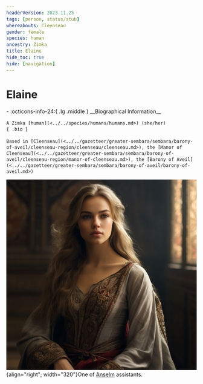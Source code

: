 ```yaml
---
headerVersion: 2023.11.25
tags: [person, status/stub]
whereabouts: Cleenseau
gender: female
species: human
ancestry: Zimka
title: Elaine
hide_toc: true
hide: [navigation]
---
```

# Elaine
<div class="grid cards ext-narrow-margin ext-one-column" markdown>
- :octicons-info-24:{ .lg .middle } __Biographical Information__

    A Zimka [human](<../../species/humans/humans.md>) (she/her)  
    { .bio }

    Based in [Cleenseau](<../../gazetteer/greater-sembara/sembara/barony-of-aveil/cleenseau-region/cleenseau/cleenseau.md>), the [Manor of Cleenseau](<../../gazetteer/greater-sembara/sembara/barony-of-aveil/cleenseau-region/manor-of-cleenseau.md>), the [Barony of Aveil](<../../gazetteer/greater-sembara/sembara/barony-of-aveil/barony-of-aveil.md>)
</div>


![Elaine Cleenseau](../../assets/elaine-cleenseau.png){align="right"; width="320"}One of [Anselm](<./anselm.md>) assistants. 